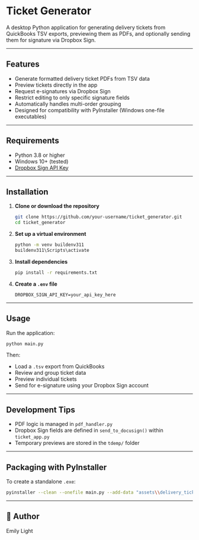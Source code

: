 # Ticket Generator

A desktop Python application for generating delivery tickets from QuickBooks TSV exports, previewing them as PDFs, and optionally sending them for signature via Dropbox Sign.

---

## Features

- Generate formatted delivery ticket PDFs from TSV data
- Preview tickets directly in the app
- Request e-signatures via Dropbox Sign
- Restrict editing to only specific signature fields
- Automatically handles multi-order grouping
- Designed for compatibility with PyInstaller (Windows one-file executables)

---

## Requirements

- Python 3.8 or higher
- Windows 10+ (tested)
- [Dropbox Sign API Key](https://app.hellosign.com/api/applications)

---

## Installation

1. **Clone or download the repository**  
   ```bash
   git clone https://github.com/your-username/ticket_generator.git
   cd ticket_generator
   ```

2. **Set up a virtual environment**
   ```bash
   python -m venv buildenv311
   buildenv311\Scripts\activate
   ```

3. **Install dependencies**
   ```bash
   pip install -r requirements.txt
   ```

4. **Create a `.env` file**
   ```dotenv
   DROPBOX_SIGN_API_KEY=your_api_key_here
   ```

---

## Usage

Run the application:

```bash
python main.py
```

Then:
- Load a `.tsv` export from QuickBooks
- Review and group ticket data
- Preview individual tickets
- Send for e-signature using your Dropbox Sign account

---

## Development Tips

- PDF logic is managed in `pdf_handler.py`
- Dropbox Sign fields are defined in `send_to_docusign()` within `ticket_app.py`
- Temporary previews are stored in the `tdemp/` folder

---

## Packaging with PyInstaller

To create a standalone `.exe`:

```bash
pyinstaller --clean --onefile main.py --add-data "assets\\delivery_ticket_template.pdf;assets" --add-data "assets\\qb_instructions.png;assets" --collect-all dropbox_sign --collect-all pdf2image --collect-all PyMuPDF
```

---
## 👤 Author

Emily Light
